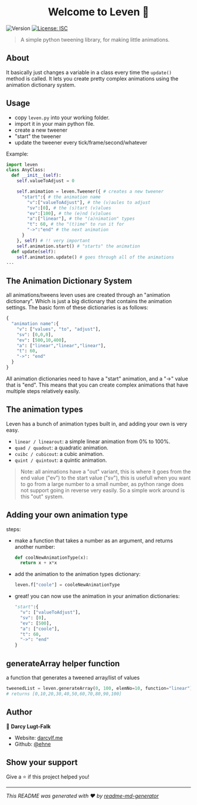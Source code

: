 <h1 align="center">
  Welcome to Leven 👋
</h1>
<p>
  <img alt="Version" src="https://img.shields.io/badge/version-0.1.0-blue.svg?cacheSeconds=2592000" />
  <a href="#" target="https://github.com/ehne/leven/blob/master/LICENSE.md">
    <img alt="License: ISC" src="https://img.shields.io/github/license/ehne/leven" />
  </a>
</p>

> A simple python tweening library, for making little animations.

## About
It basically just changes a variable in a class every time the `update()` method is called. It lets you create pretty complex animations using the animation dictionary system.

## Usage
  * copy `leven.py` into your working folder. 
  * import it in your main python file. 
  * create a new tweener
  * "start" the tweener
  * update the tweener every tick/frame/second/whatever

Example:
```python
import leven
class AnyClass:
  def __init__(self):
    self.valueToAdjust = 0

    self.animation = leven.Tweener({ # creates a new tweener
      "start":{ # the animation name
        "v":["valueToAdjust"], # the (v)aules to adjust
        "sv":[0], # the (s)tart (v)alues
        "ev":[100], # the (e)nd (v)alues
        "a":["linear"], # the "(a)nimation" types
        "t": 60, # the "(t)ime" to run it for
        "->":"end" # the next animation
      }
    }, self) # !! very important
    self.animation.start() # "starts" the animation
  def update(self):
    self.animation.update() # goes through all of the animations
...
```

## The Animation Dictionary System
all animations/tweens leven uses are created through an "animation dictionary". Which is just a big dictionary that contains the animation settings. The basic form of these dictionaries is as follows:
```python
{
  "animation name":{
    "v": ["values", "to", "adjust"],
    "sv": [0,0,0],
    "ev": [500,10,400],
    "a": ["linear","linear","linear"],
    "t": 60,
    "->": "end"
  }
}
```
All animation dictionaries need to have a "start" animation, and a "->" value that is "end".
This means that you can create complex animations that have multiple steps relatively easily.

## The animation types
Leven has a bunch of animation types built in, and adding your own is very easy.
  * `linear / linearout`: a simple linear animation from 0% to 100%.
  * `quad / quadout`: a quadratic animation.
  * `cuibc / cubicout`: a cubic animation.
  * `quint / quintout`: a quintic animation.
> Note: all animations have a "out" variant, this is where it goes from the end value ("ev") to the start value ("sv"), this is usefull when you want to go from a large number to a small number, as python range does not support going in reverse very easily. So a simple work around is this "out" system.

## Adding your own animation type
steps:
  * make a function that takes a number as an argument, and returns another number:
    ```python
    def coolNewAnimationType(x):
      return x + x*x
    ```
  * add the animation to the animation types dictionary:
    ```python
    leven.f["coole"] = cooleNewAnimationType
    ```
  * great! you can now use the animation in your animation dictionaries:
    ```python
    "start":{
      "v": ["valueToAdjust"],
      "sv": [0],
      "ev": [500],
      "a": ["coole"],
      "t": 60,
      "->": "end"
    }
    ```

## generateArray helper function
a function that generates a tweened array/list of values
```python
tweenedList = leven.generateArray(0, 100, elemNo=10, function="linear")
# returns [0,10,20,30,40,50,60,70,80,90,100]
```

## Author

👤 **Darcy Lugt-Falk**

* Website: [darcylf.me](https://darcylf.me)
* Github: [@ehne](https://github.com/ehne)

## Show your support

Give a ⭐️ if this project helped you!

***
_This README was generated with ❤️ by [readme-md-generator](https://github.com/kefranabg/readme-md-generator)_